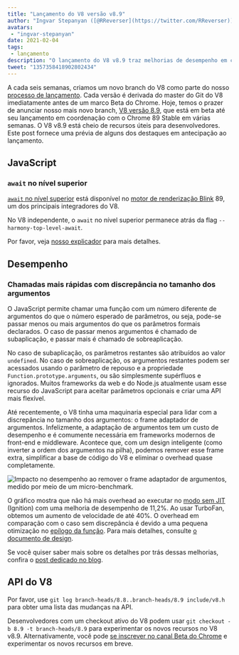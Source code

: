 ```yaml
---
title: "Lançamento do V8 versão v8.9"
author: "Ingvar Stepanyan ([@RReverser](https://twitter.com/RReverser)), aguardando uma chamada"
avatars:
 - "ingvar-stepanyan"
date: 2021-02-04
tags:
 - lançamento
description: "O lançamento do V8 v8.9 traz melhorias de desempenho em chamadas com discrepância no tamanho dos argumentos."
tweet: "1357358418902802434"
---
```

A cada seis semanas, criamos um novo branch do V8 como parte do nosso [processo de lançamento](https://v8.dev/docs/release-process). Cada versão é derivada do master do Git do V8 imediatamente antes de um marco Beta do Chrome. Hoje, temos o prazer de anunciar nosso mais novo branch, [V8 versão 8.9](https://chromium.googlesource.com/v8/v8.git/+log/branch-heads/8.9), que está em beta até seu lançamento em coordenação com o Chrome 89 Stable em várias semanas. O V8 v8.9 está cheio de recursos úteis para desenvolvedores. Este post fornece uma prévia de alguns dos destaques em antecipação ao lançamento.

<!--truncate-->
## JavaScript

### `await` no nível superior

[`await` no nível superior](https://v8.dev/features/top-level-await) está disponível no [motor de renderização Blink](https://www.chromium.org/blink) 89, um dos principais integradores do V8.

No V8 independente, o `await` no nível superior permanece atrás da flag `--harmony-top-level-await`.

Por favor, veja [nosso explicador](https://v8.dev/features/top-level-await) para mais detalhes.

## Desempenho

### Chamadas mais rápidas com discrepância no tamanho dos argumentos

O JavaScript permite chamar uma função com um número diferente de argumentos do que o número esperado de parâmetros, ou seja, pode-se passar menos ou mais argumentos do que os parâmetros formais declarados. O caso de passar menos argumentos é chamado de subaplicação, e passar mais é chamado de sobreaplicação.

No caso de subaplicação, os parâmetros restantes são atribuídos ao valor `undefined`. No caso de sobreaplicação, os argumentos restantes podem ser acessados usando o parâmetro de repouso e a propriedade `Function.prototype.arguments`, ou são simplesmente supérfluos e ignorados. Muitos frameworks da web e do Node.js atualmente usam esse recurso do JavaScript para aceitar parâmetros opcionais e criar uma API mais flexível.

Até recentemente, o V8 tinha uma maquinaria especial para lidar com a discrepância no tamanho dos argumentos: o frame adaptador de argumentos. Infelizmente, a adaptação de argumentos tem um custo de desempenho e é comumente necessária em frameworks modernos de front-end e middleware. Acontece que, com um design inteligente (como inverter a ordem dos argumentos na pilha), podemos remover esse frame extra, simplificar a base de código do V8 e eliminar o overhead quase completamente.

![Impacto no desempenho ao remover o frame adaptador de argumentos, medido por meio de um micro-benchmark.](/_img/v8-release-89/perf.svg)

O gráfico mostra que não há mais overhead ao executar no [modo sem JIT](https://v8.dev/blog/jitless) (Ignition) com uma melhoria de desempenho de 11,2%. Ao usar TurboFan, obtemos um aumento de velocidade de até 40%. O overhead em comparação com o caso sem discrepância é devido a uma pequena otimização no [epílogo da função](https://source.chromium.org/chromium/chromium/src/+/master:v8/src/compiler/backend/x64/code-generator-x64.cc;l=4905;drc=5056f555010448570f7722708aafa4e55e1ad052). Para mais detalhes, consulte [o documento de design](https://docs.google.com/document/d/15SQV4xOhD3K0omGJKM-Nn8QEaskH7Ir1VYJb9_5SjuM/edit).

Se você quiser saber mais sobre os detalhes por trás dessas melhorias, confira o [post dedicado no blog](https://v8.dev/blog/adaptor-frame).

## API do V8

Por favor, use `git log branch-heads/8.8..branch-heads/8.9 include/v8.h` para obter uma lista das mudanças na API.

Desenvolvedores com um checkout ativo do V8 podem usar `git checkout -b 8.9 -t branch-heads/8.9` para experimentar os novos recursos no V8 v8.9. Alternativamente, você pode [se inscrever no canal Beta do Chrome](https://www.google.com/chrome/browser/beta.html) e experimentar os novos recursos em breve.

